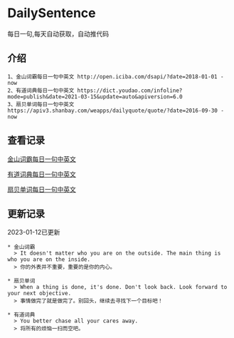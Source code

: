 # DailySentence

每日一句,每天自动获取，自动推代码

## 介绍

```
1、金山词霸每日一句中英文 http://open.iciba.com/dsapi/?date=2018-01-01 - now
2、有道词典每日一句中英文 https://dict.youdao.com/infoline?mode=publish&date=2021-03-15&update=auto&apiversion=6.0
3、扇贝单词每日一句中英文 https://apiv3.shanbay.com/weapps/dailyquote/quote/?date=2016-09-30 - now
```

## 查看记录

[金山词霸每日一句中英文](./data/iciba/)

[有道词典每日一句中英文](./data/youdao/)

[扇贝单词每日一句中英文](./data/shanbay/)

## 更新记录
2023-01-12已更新 
```
* 金山词霸
  > It doesn't matter who you are on the outside. The main thing is who you are on the inside.
  > 你的外表并不重要，重要的是你的内心。

* 扇贝单词
  > When a thing is done, it's done. Don't look back. Look forward to your next objective.
  > 事情做完了就是做完了。别回头，继续去寻找下一个目标吧！

* 有道词典
  > You better chase all your cares away.
  > 将所有的烦恼一扫而空吧。

```
